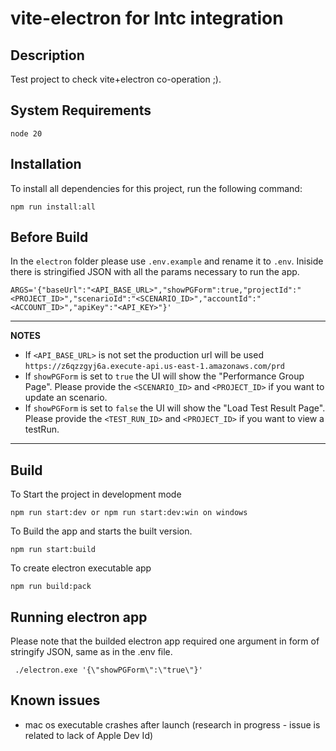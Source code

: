 # vite-electron for lntc integration

## Description

Test project to check vite+electron co-operation ;).

## System Requirements

```
node 20
```

## Installation

To install all dependencies for this project, run the following command:

```
npm run install:all
```

## Before Build

In the `electron` folder please use `.env.example` and rename it to `.env`. Iniside there is stringified JSON with all the params necessary to run the app.

```
ARGS='{"baseUrl":"<API_BASE_URL>","showPGForm":true,"projectId":"<PROJECT_ID>","scenarioId":"<SCENARIO_ID>","accountId":"<ACCOUNT_ID>","apiKey":"<API_KEY>"}'
```

---

**NOTES**

- If `<API_BASE_URL>` is not set the production url will be used `https://z6qzzgyj6a.execute-api.us-east-1.amazonaws.com/prd`
- If `showPGForm` is set to `true` the UI will show the "Performance Group Page". Please provide the `<SCENARIO_ID>` and `<PROJECT_ID>` if you want to update an scenario.
- If `showPGForm` is set to `false` the UI will show the "Load Test Result Page". Please provide the `<TEST_RUN_ID>` and `<PROJECT_ID>` if you want to view a testRun.
---

## Build

To Start the project in development mode

```
npm run start:dev or npm run start:dev:win on windows
```

To Build the app and starts the built version.

```
npm run start:build
```

To create electron executable app

```
npm run build:pack
```

## Running electron app

Please note that the builded electron app required one argument in form of stringify JSON, same as in the .env file.

```
 ./electron.exe '{\"showPGForm\":\"true\"}'
```

## Known issues

- mac os executable crashes after launch (research in progress - issue is related to lack of Apple Dev Id)
